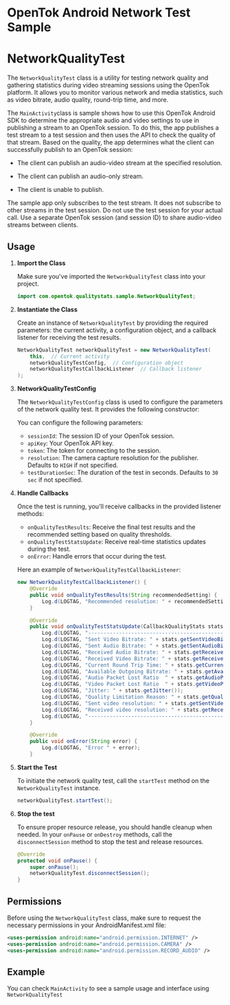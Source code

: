 OpenTok Android Network Test Sample
===================================

# NetworkQualityTest

The `NetworkQualityTest` class is a utility for testing network quality and gathering statistics during video streaming sessions using the OpenTok platform. It allows you to monitor various network and media statistics, such as video bitrate, audio quality, round-trip time, and more.

The `MainActivity`class is sample shows how to use this OpenTok Android SDK to determine the appropriate audio and video
settings to use in publishing a stream to an OpenTok session. To do this, the app publishes a test
stream to a test session and then uses the API to check the quality of that stream. Based on the
quality, the app determines what the client can successfully publish to an OpenTok session:

* The client can publish an audio-video stream at the specified resolution.

* The client can publish an audio-only stream.

* The client is unable to publish.

The sample app only subscribes to the test stream. It does not subscribe to other streams in the
test session. Do not use the test session for your actual call. Use a separate OpenTok session
(and session ID) to share audio-video streams between clients.

## Usage

1. **Import the Class**

    Make sure you've imported the `NetworkQualityTest` class into your project.

    ```java
    import com.opentok.qualitystats.sample.NetworkQualityTest;
    ```

2. **Instantiate the Class**

    Create an instance of `NetworkQualityTest` by providing the required parameters: the current activity, a configuration object, and a callback listener for receiving the test results.

    ```java
    NetworkQualityTest networkQualityTest = new NetworkQualityTest(
        this,  // Current activity
        networkQualityTestConfig,  // Configuration object
        networkQualityTestCallbackListener  // Callback listener
    );
    ```

3. **NetworkQualityTestConfig**

    The `NetworkQualityTestConfig` class is used to configure the parameters of the network quality test. It provides the following constructor:

    You can configure the following parameters:
    
    - `sessionId`: The session ID of your OpenTok session.
    - `apiKey`: Your OpenTok API key.
    - `token`: The token for connecting to the session.
    - `resolution`: The camera capture resolution for the publisher. Defaults to `HIGH` if not specified.
    - `testDurationSec`: The duration of the test in seconds. Defaults to `30 sec` if not specified.

4. **Handle Callbacks**

    Once the test is running, you'll receive callbacks in the provided listener methods:
    
    - `onQualityTestResults`: Receive the final test results and the recommended setting based on quality thresholds.
    - `onQualityTestStatsUpdate`: Receive real-time statistics updates during the test.
    - `onError`: Handle errors that occur during the test.

    Here an example of ```NetworkQualityTestCallbackListener```:
    ```java
    new NetworkQualityTestCallbackListener() {
        @Override
        public void onQualityTestResults(String recommendedSetting) {
            Log.d(LOGTAG, "Recommended resolution: " + recommendedSetting);
        }

        @Override
        public void onQualityTestStatsUpdate(CallbackQualityStats stats) {
            Log.d(LOGTAG, "---------------------------------------------------------------");
            Log.d(LOGTAG, "Sent Video Bitrate: " + stats.getSentVideoBitrateKbps() + " Kbps");
            Log.d(LOGTAG, "Sent Audio Bitrate: " + stats.getSentAudioBitrateKbps() + " Kbps");
            Log.d(LOGTAG, "Received Audio Bitrate: " + stats.getReceivedAudioBitrateKbps() + " Kbps");
            Log.d(LOGTAG, "Received Video Bitrate: " + stats.getReceivedVideoBitrateKbps() + " Kbps");
            Log.d(LOGTAG, "Current Round Trip Time: " + stats.getCurrentRoundTripTimeMs() + " ms");
            Log.d(LOGTAG, "Available Outgoing Bitrate: " + stats.getAvailableOutgoingBitrate() + " bps");
            Log.d(LOGTAG, "Audio Packet Lost Ratio  " + stats.getAudioPacketLostRatio() * 100 + "%");
            Log.d(LOGTAG, "Video Packet Lost Ratio  " + stats.getVideoPacketLostRatio() * 100 + "%");
            Log.d(LOGTAG, "Jitter: " + stats.getJitter());
            Log.d(LOGTAG, "Quality Limitation Reason: " + stats.getQualityLimitationReason());
            Log.d(LOGTAG, "Sent video resolution: " + stats.getSentVideoResolution());
            Log.d(LOGTAG, "Received video resolution: " + stats.getReceivedVideoResolution());
            Log.d(LOGTAG, "---------------------------------------------------------------");
        }

        @Override
        public void onError(String error) {
            Log.d(LOGTAG, "Error " + error);
        }

    ```


5. **Start the Test**

    To initiate the network quality test, call the `startTest` method on the `NetworkQualityTest` instance.

    ```java
    networkQualityTest.startTest();
    ```

6. **Stop the test**

    To ensure proper resource release, you should handle cleanup when needed. In your `onPause` or `onDestroy` methods, call the `disconnectSession` method to stop the test and release resources.

    ```java
    @Override
    protected void onPause() {
        super.onPause();
        networkQualityTest.disconnectSession();
    }
    ```

## Permissions

Before using the `NetworkQualityTest` class, make sure to request the necessary permissions in your AndroidManifest.xml file:

```xml
<uses-permission android:name="android.permission.INTERNET" />
<uses-permission android:name="android.permission.CAMERA" />
<uses-permission android:name="android.permission.RECORD_AUDIO" />
```

## Example

You can check `MainActivity` to see a sample usage and interface using `NetworkQualityTest`
